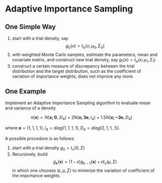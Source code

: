 # Adaptive Importance Sampling

## One Simple Way

1. start with a trial density, say $$g_0(x) = t_\alpha (x; \mu_0,\Sigma_0)$$
2. with weighted Monte Carlo samples, estimate the parameters, mean and covariate matrix, and construct new trial density, say $g_1(x) = t_\alpha (x; \mu_1,\Sigma_1)$
3. construct a certain measure of discrepancy between the trial distribution and the target distribution, such as the coefficient of variation of importance weights, does not improve any more.

## One Example
Implement an Adaptive Importance Sampling algorithm to evaluate mean and variance of a density

$$
\pi(\mathbf{x})\propto N(\mathbf{x;0}, 2I_4) + 2N(\mathbf{x; 3e}, I_4) + 1.5 N(\mathbf{x; -3e}, D_4)
$$

where $\mathbf{e} = (1,1,1,1), I_4 = diag(1,1,1,1), D_4 = diag(2,1,1,.5)$.

A possible procedure is as follows:

1. start with a trial density $g_0 =t_{\nu}(0, \Sigma)$
2. Recursively, build
$$
g_k(\mathbf{x})=(1-\epsilon)g_{k-1}(\mathbf {x}) + \epsilon t_{\nu}(\mu, \Sigma)
$$
in which one chooses $(\epsilon, \mu, \Sigma)$ to minimize the variation of coefficient of the importance weights.
